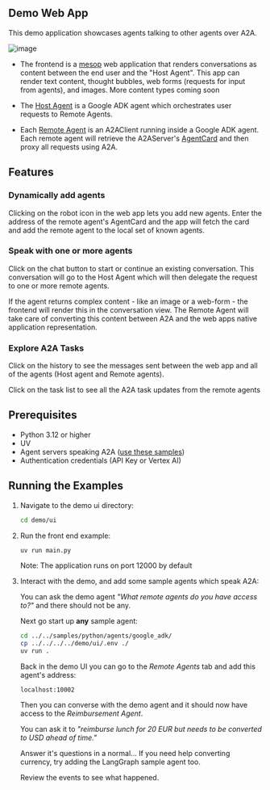 ## Demo Web App

This demo application showcases agents talking to other agents over A2A.

![image](./a2a_demo_arch.png)

- The frontend is a [mesop](https://github.com/mesop-dev/mesop) web application that renders conversations as content between the end user and the "Host Agent". This app can render text content, thought bubbles, web forms (requests for input from agents), and images. More content types coming soon

- The [Host Agent](/samples/python/hosts/multiagent/host_agent.py) is a Google ADK agent which orchestrates user requests to Remote Agents.

- Each [Remote Agent](/samples/python/hosts/multiagent/remote_agent_connection.py) is an A2AClient running inside a Google ADK agent. Each remote agent will retrieve the A2AServer's [AgentCard](https://google.github.io/A2A/#documentation?id=agent-card) and then proxy all requests using A2A.

## Features

<need quick gif>

### Dynamically add agents

Clicking on the robot icon in the web app lets you add new agents. Enter the address of the remote agent's AgentCard and the app will fetch the card and add the remote agent to the local set of known agents.

### Speak with one or more agents

Click on the chat button to start or continue an existing conversation. This conversation will go to the Host Agent which will then delegate the request to one or more remote agents.

If the agent returns complex content - like an image or a web-form - the frontend will render this in the conversation view. The Remote Agent will take care of converting this content between A2A and the web apps native application representation.

### Explore A2A Tasks

Click on the history to see the messages sent between the web app and all of the agents (Host agent and Remote agents).

Click on the task list to see all the A2A task updates from the remote agents

## Prerequisites

- Python 3.12 or higher
- UV
- Agent servers speaking A2A ([use these samples](/samples/python/agents/README.md))
- Authentication credentials (API Key or Vertex AI)

## Running the Examples

1. Navigate to the demo ui directory:
   ```bash
   cd demo/ui
   ```

2. Run the front end example:

   ```bash
   uv run main.py
   ```

   Note: The application runs on port 12000 by default

4. Interact with the demo, and add some sample agents which speak A2A:

   You can ask the demo agent _"What remote agents do you have access to?"_
   and there should not be any.

   Next go start up **any** sample agent:

   ```bash
   cd ../../samples/python/agents/google_adk/
   cp ../../../../demo/ui/.env ./
   uv run .
   ```

   Back in the demo UI you can go to the _Remote Agents_ tab and add this agent's address:

   ```
   localhost:10002
   ```

   Then you can converse with the demo agent and it should now have access to the _Reimbursement Agent_.

   You can ask it to _"reimburse lunch for 20 EUR but needs to be converted to USD ahead of time."_

   Answer it's questions in a normal... If you need help converting currency, try adding the LangGraph sample agent too.

   Review the events to see what happened.
